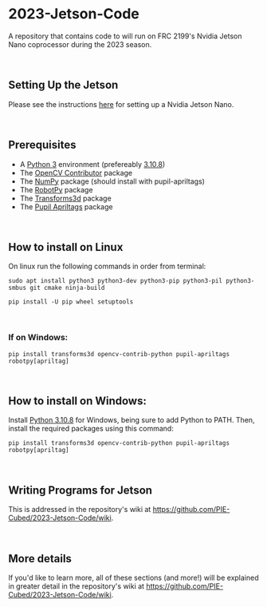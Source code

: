 <h1> 2023-Jetson-Code </h1>
<p>
	A repository that contains code to will run on FRC 2199's Nvidia Jetson Nano coprocessor during the 2023 season.
</p>

</br>

<h2> Setting Up the Jetson </h2>
<p>
	Please see the instructions <a href="https://github.com/PIE-Cubed/2023-Jetson-Code/wiki/Setup#----setting-up-the-jetson-nano" target="_blank">here</a> for setting up a Nvidia Jetson Nano.
</p>

</br>

<h2> Prerequisites </h2>
<p>
	<ul>
		<li>A <a href="https://www.python.org/downloads/" target="_blank">Python 3</a> environment (prefereably <a href="https://www.python.org/downloads/release/python-3108/" target="_blank">3.10.8</a>)</li>
		<li>The <a href="https://pypi.org/project/opencv-contrib-python/" target="_blank">OpenCV Contributor</a> package</li>
		<li>The <a href="https://pypi.org/project/numpy/" target="_blank">NumPy</a> package (should install with pupil-apriltags)</li>
		<li>The <a href="https://pypi.org/project/robotpy/" target="_blank">RobotPy</a> package</li>
		<li>The <a href="https://pypi.org/project/transforms3d/" target="_blank">Transforms3d</a> package</li>
		<li>The <a href="https://pypi.org/project/pupil-apriltags/" target="_blank">Pupil Apriltags</a> package</li>
	</ul>
</p>

</br>

<h2> How to install on Linux </h2>
<p>
    On linux run the following commands in order from terminal:

    sudo apt install python3 python3-dev python3-pip python3-pil python3-smbus git cmake ninja-build
</p>
<p>

    pip install -U pip wheel setuptools
</p>
</br>
<h3>If on Windows:</h3>
<p>

    pip install transforms3d opencv-contrib-python pupil-apriltags robotpy[apriltag]
</p>

</br>

<h2> How to install on Windows: </h2>
<p>
    Install <a href="https://www.python.org/downloads/release/python-3108/" target="_blank">Python 3.10.8</a> for Windows, being sure to add Python to PATH. Then, install the required packages using this command:</li>
    
    pip install transforms3d opencv-contrib-python pupil-apriltags robotpy[apriltag]
</p>

</br>

<h2> Writing Programs for Jetson </h2>
<p>
	This is addressed in the repository's wiki at <a href="https://github.com/PIE-Cubed/2023-Jetson-Code/wiki" target="_blank">https://github.com/PIE-Cubed/2023-Jetson-Code/wiki</a>.
</p>

</br>

<h2> More details </h2>
<p>
	If you'd like to learn more, all of these sections (and more!) will be explained in greater detail in the repository's wiki at <a href="https://github.com/PIE-Cubed/2023-Jetson-Code/wiki" target="_blank">https://github.com/PIE-Cubed/2023-Jetson-Code/wiki</a>.
</p>